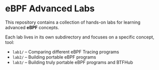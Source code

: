 # eBPF Advanced Labs

This repository contains a collection of hands-on labs for learning advanced **eBPF** concepts.  

Each lab lives in its own subdirectory and focuses on a specific concept, tool:
- `lab1/` – Comparing different eBPF Tracing programs
- `lab2/` – Building portable eBPF programs 
- `lab3/` – Building truly portable eBPF programs and BTFHub
